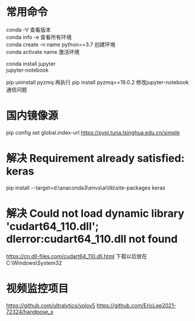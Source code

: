 # 常用命令
conda -V  查看版本  
conda info -e  查看所有环境  
conda create -n name python==3.7  创建环境  
conda activate name 激活环境  

conda install jupyter  
jupyter-notebook  

pip uninstall pyzmq 再执行 pip install pyzmq==19.0.2 修改jupyter-notebook通信问题

# 国内镜像源
pip config set global.index-url https://pypi.tuna.tsinghua.edu.cn/simple

# 解决 Requirement already satisfied: keras
pip install --target=d:\anaconda3\envs\ai\lib\site-packages keras

# 解决 Could not load dynamic library 'cudart64_110.dll'; dlerror:cudart64_110.dll not found
https://cn.dll-files.com/cudart64_110.dll.html
下载以后放在C:\Windows\System32

# 视频监控项目
https://github.com/ultralytics/yolov5
https://github.com/EricLee2021-72324/handpose_x



